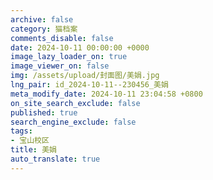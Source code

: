 ```yaml
---
archive: false
category: 猫档案
comments_disable: false
date: 2024-10-11 00:00:00 +0000
image_lazy_loader_on: true
image_viewer_on: false
img: /assets/upload/封面图/美娟.jpg
lng_pair: id_2024-10-11--230456_美娟
meta_modify_date: 2024-10-11 23:04:58 +0800
on_site_search_exclude: false
published: true
search_engine_exclude: false
tags:
- 宝山校区
title: 美娟
auto_translate: true
---
```

